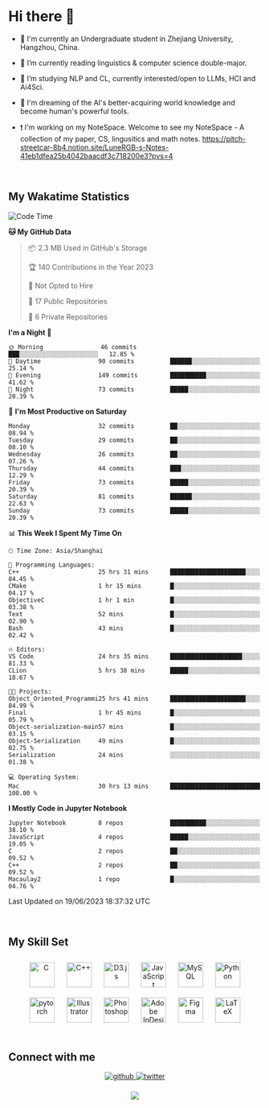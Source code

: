 # **Hi there 👋**  
  

- 🏫 I'm currently an Undergraduate student in Zhejiang University, Hangzhou, China.  
  

- 🌱 I’m currently reading linguistics & computer science double-major.  
  

- 🔭 I’m studying NLP and CL, currently interested/open to LLMs, HCI and Ai4Sci.
  

- 💭 I'm dreaming of the AI's better-acquiring world knowledge and become human's powerful tools.  
  
- ❗️ I'm working on my NoteSpace. Welcome to see my NoteSpace - A collection of my paper, CS, lingusitics and math notes. https://pitch-streetcar-8b4.notion.site/LuneRGB-s-Notes-41eb1dfea25b4042baacdf3c718200e3?pvs=4

<br/>  


<!-- 
## Github Stats  
<div align="center"><img src="https://github-readme-stats.vercel.app/api?username=LuneRGB&show_icons=true&count_private=true&hide_border=true" align="center" /></div>  

<br/>   -->


## My Wakatime Statistics

<!--START_SECTION:waka-->
![Code Time](http://img.shields.io/badge/Code%20Time-693%20hrs%2051%20mins-blue)

**🐱 My GitHub Data** 

> 📦 2.3 MB Used in GitHub's Storage 
 > 
> 🏆 140 Contributions in the Year 2023
 > 
> 🚫 Not Opted to Hire
 > 
> 📜 17 Public Repositories 
 > 
> 🔑 6 Private Repositories 
 > 
**I'm a Night 🦉** 

```text
🌞 Morning                46 commits          ███░░░░░░░░░░░░░░░░░░░░░░   12.85 % 
🌆 Daytime                90 commits          ██████░░░░░░░░░░░░░░░░░░░   25.14 % 
🌃 Evening                149 commits         ██████████░░░░░░░░░░░░░░░   41.62 % 
🌙 Night                  73 commits          █████░░░░░░░░░░░░░░░░░░░░   20.39 % 
```
📅 **I'm Most Productive on Saturday** 

```text
Monday                   32 commits          ██░░░░░░░░░░░░░░░░░░░░░░░   08.94 % 
Tuesday                  29 commits          ██░░░░░░░░░░░░░░░░░░░░░░░   08.10 % 
Wednesday                26 commits          ██░░░░░░░░░░░░░░░░░░░░░░░   07.26 % 
Thursday                 44 commits          ███░░░░░░░░░░░░░░░░░░░░░░   12.29 % 
Friday                   73 commits          █████░░░░░░░░░░░░░░░░░░░░   20.39 % 
Saturday                 81 commits          ██████░░░░░░░░░░░░░░░░░░░   22.63 % 
Sunday                   73 commits          █████░░░░░░░░░░░░░░░░░░░░   20.39 % 
```


📊 **This Week I Spent My Time On** 

```text
🕑︎ Time Zone: Asia/Shanghai

💬 Programming Languages: 
C++                      25 hrs 31 mins      █████████████████████░░░░   84.45 % 
CMake                    1 hr 15 mins        █░░░░░░░░░░░░░░░░░░░░░░░░   04.17 % 
ObjectiveC               1 hr 1 min          █░░░░░░░░░░░░░░░░░░░░░░░░   03.38 % 
Text                     52 mins             █░░░░░░░░░░░░░░░░░░░░░░░░   02.90 % 
Bash                     43 mins             █░░░░░░░░░░░░░░░░░░░░░░░░   02.42 % 

🔥 Editors: 
VS Code                  24 hrs 35 mins      ████████████████████░░░░░   81.33 % 
CLion                    5 hrs 38 mins       █████░░░░░░░░░░░░░░░░░░░░   18.67 % 

🐱‍💻 Projects: 
Object_Oriented_Programmi25 hrs 41 mins      █████████████████████░░░░   84.99 % 
Final                    1 hr 45 mins        █░░░░░░░░░░░░░░░░░░░░░░░░   05.79 % 
Object-serialization-main57 mins             █░░░░░░░░░░░░░░░░░░░░░░░░   03.15 % 
Object-Serialization     49 mins             █░░░░░░░░░░░░░░░░░░░░░░░░   02.75 % 
Serialization            24 mins             ░░░░░░░░░░░░░░░░░░░░░░░░░   01.38 % 

💻 Operating System: 
Mac                      30 hrs 13 mins      █████████████████████████   100.00 % 
```

**I Mostly Code in Jupyter Notebook** 

```text
Jupyter Notebook         8 repos             ██████████░░░░░░░░░░░░░░░   38.10 % 
JavaScript               4 repos             █████░░░░░░░░░░░░░░░░░░░░   19.05 % 
C                        2 repos             ██░░░░░░░░░░░░░░░░░░░░░░░   09.52 % 
C++                      2 repos             ██░░░░░░░░░░░░░░░░░░░░░░░   09.52 % 
Macaulay2                1 repo              █░░░░░░░░░░░░░░░░░░░░░░░░   04.76 % 
```




 Last Updated on 19/06/2023 18:37:32 UTC
<!--END_SECTION:waka-->


<!-- <div align="center">

  [![Top Langs](https://github-readme-stats.vercel.app/api/top-langs/?username=LuneRGB&layout=compact)](https://github.com/LuneRGB/github-readme-stats)

</div>   -->

<br/>  



## My Skill Set  
<div align="center">  
<a href="https://www.cprogramming.com/" target="_blank"><img style="margin: 10px" src="https://profilinator.rishav.dev/skills-assets/c-original.svg" alt="C" height="50" /></a>  
<a href="https://www.cplusplus.com/" target="_blank"><img style="margin: 10px" src="https://profilinator.rishav.dev/skills-assets/cplusplus-original.svg" alt="C++" height="50" /></a>  
<a href="https://d3js.org/" target="_blank"><img style="margin: 10px" src="https://profilinator.rishav.dev/skills-assets/d3js-original.svg" alt="D3.js" height="50" /></a>  
<a href="https://www.javascript.com/" target="_blank"><img style="margin: 10px" src="https://profilinator.rishav.dev/skills-assets/javascript-original.svg" alt="JavaScript" height="50" /></a>  
<a href="https://www.mysql.com/" target="_blank"><img style="margin: 10px" src="https://profilinator.rishav.dev/skills-assets/mysql-original-wordmark.svg" alt="MySQL" height="50" /></a>  
<a href="https://www.python.org/" target="_blank"><img style="margin: 10px" src="https://profilinator.rishav.dev/skills-assets/python-original.svg" alt="Python" height="50" /></a>  
<a href="https://pytorch.org/" target="_blank"><img style="margin: 10px" src="https://profilinator.rishav.dev/skills-assets/pytorch-icon.svg" alt="pytorch" height="50" /></a>  
<a href="https://www.adobe.com/in/products/illustrator.html" target="_blank"><img style="margin: 10px" src="https://profilinator.rishav.dev/skills-assets/adobe_illustrator-icon.svg" alt="Illustrator" height="50" /></a>  
<a href="https://www.adobe.com/in/products/photoshop.html" target="_blank"><img style="margin: 10px" src="https://profilinator.rishav.dev/skills-assets/photoshop-plain.svg" alt="Photoshop" height="50" /></a>  
<a href="https://www.adobe.com/in/products/indesign.html" target="_blank"><img style="margin: 10px" src="https://profilinator.rishav.dev/skills-assets/adobeindesign.svg" alt="Adobe InDesign" height="50" /></a>  
<a href="https://www.figma.com/" target="_blank"><img style="margin: 10px" src="https://profilinator.rishav.dev/skills-assets/figma-icon.svg" alt="Figma" height="50" /></a>  
<a href="https://www.latex-project.org/" target="_blank"><img style="margin: 10px" src="https://profilinator.rishav.dev/skills-assets/latex.png" alt="LaTeX" height="50" /></a>  
</div>  

<br/>  



## Connect with me  
<div align="center">
<a href="https://github.com/LuneRGB" target="_blank">
<img src=https://img.shields.io/badge/github-%2324292e.svg?&style=for-the-badge&logo=github&logoColor=white alt=github style="margin-bottom: 5px;" />
</a>
<a href="https://twitter.com/LuneRGB" target="_blank">
<img src=https://img.shields.io/badge/twitter-%2300acee.svg?&style=for-the-badge&logo=twitter&logoColor=white alt=twitter style="margin-bottom: 5px;" />
</a>  
</div>  
  

<br/> 


<div align="center">
<img src="https://komarev.com/ghpvc/?username=LuneRGB&&style=flat-square" align="center" />
</div>  

<br />
